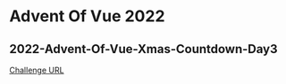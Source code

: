# Advent Of Vue 2022

## 2022-Advent-Of-Vue-Xmas-Countdown-Day3

[Challenge URL](https://github.com/Advent-Of-Vue/xmas-countdown/tree/start)

